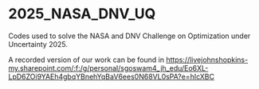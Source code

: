 # 2025_NASA_DNV_UQ
Codes used to solve the NASA and DNV Challenge on Optimization under Uncertainty 2025.

A recorded version of our work can be found in https://livejohnshopkins-my.sharepoint.com/:f:/g/personal/sgoswam4_jh_edu/Eo6XL-LpD6ZOi9YAEh4gbqYBnehYqBaV6ees0N68VL0sPA?e=hIcXBC
